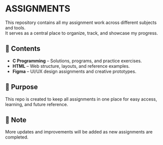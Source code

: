 # ASSIGNMENTS  

This repository contains all my assignment work across different subjects and tools.  
It serves as a central place to organize, track, and showcase my progress.  

## 📂 Contents  
- **C Programming** – Solutions, programs, and practice exercises.  
- **HTML** – Web structure, layouts, and reference examples.  
- **Figma** – UI/UX design assignments and creative prototypes.  

## 🎯 Purpose  
This repo is created to keep all assignments in one place for easy access, learning, and future reference.  

## 📝 Note  
More updates and improvements will be added as new assignments are completed.  
